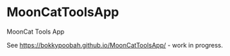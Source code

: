# MoonCatToolsApp
MoonCat Tools App

See https://bokkypoobah.github.io/MoonCatToolsApp/ - work in progress.
